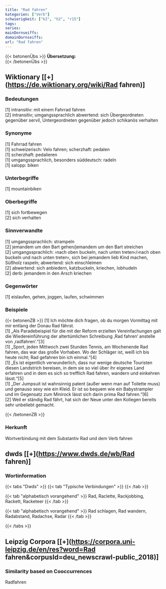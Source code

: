 ```yaml
---
title: "Rad fahren"
kategorien: ["Verb"]
schwierigkeit: ["k2", "h2", "r15"]
tags:
series:
mainDornseiffs:
domainDornseiffs:
url: "Rad fahren"
---
```


{{< betonenÜbs >}}
**Übersetzung:**  
{{< /betonenÜbs >}}

## Wiktionary [[+](https://de.wiktionary.org/wiki/Rad fahren)]

### Bedeutungen
[1] intransitiv: mit einem Fahrrad fahren  
[2] intransitiv; umgangssprachlich abwertend: sich Übergeordneten gegenüber servil, Untergeordneten gegenüber jedoch schikanös verhalten  

### Synonyme
[1] Fahrrad fahren  
[1] schweizerisch: Velo fahren; scherzhaft: pedalen  
[1] scherzhaft: pedalieren  
[1] umgangssprachlich, besonders süddeutsch: radeln  
[1] salopp: biken  

### Unterbegriffe
[1] mountainbiken  

### Oberbegriffe
[1] sich fortbewegen  
[2] sich verhalten  

### Sinnverwandte
[1] umgangssprachlich: strampeln  
[2] jemandem um den Bart gehen/jemandem um den Bart streichen  
[2] umgangssprachlich: ›nach oben buckeln, nach unten treten‹/›nach oben buckeln und nach unten treten‹, sich bei jemandem lieb Kind machen, Süßholz raspeln; abwertend: sich einschleimen  
[2] abwertend: sich anbiedern, katzbuckeln, kriechen, lobhudeln  
[2] derb: jemandem in den Arsch kriechen  

### Gegenwörter
[1] eislaufen, gehen, joggen, laufen, schwimmen  

### Beispiele
{{< betonenZB >}}
[1] Ich möchte dich fragen, ob du morgen Vormittag mit mir entlang der Donau Rad fährst.  
[1] „Als Paradebeispiel für die mit der Reform erzielten Vereinfachungen galt die Wiedereinführung der altertümlichen Schreibung ‚Rad fahren‘ anstelle von ‚radfahren‘.“[3]  
[1] „Sport, jeden Mittwoch zwei Stunden Tennis, am Wochenende Rad fahren, das war das große Vorhaben. Wo der Schläger ist, weiß ich bis heute nicht; Rad gefahren bin ich einmal.“[4]  
[1] „Es ist eigentlich verwunderlich, dass nur wenige deutsche Touristen diesen Landstrich bereisen, in dem sie so viel über ihr eigenes Land erfahren und in dem es sich so trefflich Rad fahren, wandern und einkehren lässt.“[5]  
[1] „Der Jumpsuit ist wahnsinnig patent (außer wenn man auf Toilette muss) und genauso sexy wie ein Kleid. Er ist so bequem wie ein Babystrampler und im Gegensatz zum Minirock lässt sich darin prima Rad fahren.“[6]  
[2] Weil er ständig Rad fährt, hat sich der Neue unter den Kollegen bereits sehr unbeliebt gemacht.  

{{< /betonenZB >}}
### Herkunft
Wortverbindung mit dem Substantiv Rad und dem Verb fahren  



## dwds [[+](https://www.dwds.de/wb/Rad fahren)]

### Wortinformation
{{< tabs "Dwds" >}}
{{< tab "Typische Verbindungen" >}}
{{< /tab >}}

{{< tab "alphabetisch vorangehend" >}}
Rad, Raclette, Rackjobbing, Rackett, Racketeer
{{< /tab >}}

{{< tab "alphabetisch vorangehend" >}}
Rad schlagen, Rad wandern, Radabstand, Radachse, Radar
{{< /tab >}}

{{< /tabs >}}

## Leipzig Corpora [[+](https://corpora.uni-leipzig.de/en/res?word=Rad fahren&corpusId=deu_newscrawl-public_2018)]


### Similarity based on Cooccurrences
Radfahren

